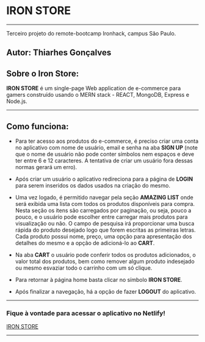 # IRON STORE

---

Terceiro projeto do remote-bootcamp Ironhack, campus São Paulo.

## Autor: Thiarhes Gonçalves

## Sobre o Iron Store:

**IRON STORE** é um single-page Web application de e-commerce para gamers construído usando o MERN stack - REACT, MongoDB, Express e Node.js. 

---

## Como funciona:

- Para ter acesso aos produtos do e-commerce, é preciso criar uma conta no aplicativo com nome de usuário, email e senha na aba **SIGN UP** (note que o nome de usuário não pode conter símbolos nem espaços e deve ter entre 6 e 12 caracteres. A tentativa de criar um usuário fora dessas normas gerará um erro). 

- Após criar um usuário o aplicativo redireciona para a página de **LOGIN** para serem inseridos os dados usados na criação do mesmo.

- Uma vez logado, é permitido navegar pela seção **AMAZING LIST** onde será exibida uma lista com todos os produtos disponíveis para compra. Nesta seção os itens são carregados por paginação, ou seja, pouco a pouco, e o usuário pode escolher entre carregar mais produtos para visualização ou não. 
O campo de pesquisa irá proporcionar uma busca rápida do produto desejado logo que forem escritas as primeiras letras.
Cada produto possui nome, preço, uma opção para apresentação dos detalhes do mesmo e a opção de adicioná-lo ao **CART**.

- Na aba **CART** o usuário pode conferir todos os produtos adicionados, o valor total dos produtos, bem como remover algum produto indesejado ou mesmo esvaziar todo o carrinho com um só clique.

- Para retornar à página home basta clicar no símbolo **IRON STORE**.

- Após finalizar a navegação, há a opção de fazer **LOGOUT** do aplicativo.

--- 

### Fique à vontade para acessar o aplicativo no Netlify!

[IRON STORE](https://ironstore.netlify.app)

---